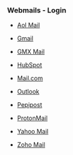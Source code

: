 ### Webmails - Login

- [Aol Mail](https://login.aol.com/?done=https%3A%2F%2Fapi.login.aol.com%2Foauth2%2Frequest_auth%3Fclient_id%3Ddj0yJmk9VlN3cDhpNm1Id0szJmQ9WVdrOVdtRm1aMVU1Tm1zbWNHbzlNQS0tJnM9Y29uc3VtZXJzZWNyZXQmeD1mYQ--%26redirect_uri%3Dhttps%253A%252F%252Foidc.mail.aol.com%252Fcallback%26response_type%3Dcode%26scope%3Dmail-r%2520ycal-w%2520openid%2520openid2%2520mail-w%2520mail-x%2520sdps-r%2520msgr-w%26src%3Dmail%26language%3Den-US%26state%3DeyJhbGciOiJSUzI1NiIsImtpZCI6IjZmZjk0Y2RhZDExZTdjM2FjMDhkYzllYzNjNDQ4NDRiODdlMzY0ZjcifQ.eyJyZWRpcmVjdFVyaSI6Imh0dHBzOi8vbWFpbC5hb2wuY29tL19jcXIvbG9naW5TdWNjZXNzPyZzaXRlU3RhdGU9dXYlM0FBT0wlM0JydCUzQVNURCUzQmF0JTNBU05TJTNCbGMlM0Flbl9VUyUzQmxkJTNBbWFpbC5hb2wuY29tJTNCc250JTNBU2NyZWVuTmFtZSUzQnNpZCUzQTkxYzZhZDA0LWFkZWEtNGMyZi04NjY3LTg4M2U3Y2YwMzUwMiUzQnFwJTNBJTNCJmxhbmc9ZW4mbG9jYWxlPVVTIn0.DhqHn6LmtlN5QmYIP8JCdy4TFfHKcTyys5IFnvcaX-rVA7I9nYw0wFOKKwNi86wC3kCmZ73k_IzgWsi5Dc7M74ey5PIz0he-ZzvDps5qe46kM8oxGnJ_U9_qGjOPMrg1ZxyTmC43YcOwDhF-3kvW8WdK2beNCYV6MjyPwq3JIfE%26nonce%3DrpnawT8EzGzRrzcjHd52hu6H6vKeajX0&src=mail&crumb=uSda.DoMQu9&redirect_uri=https%3A%2F%2Foidc.mail.aol.com%2Fcallback&lang=en-US&client_id=dj0yJmk9VlN3cDhpNm1Id0szJmQ9WVdrOVdtRm1aMVU1Tm1zbWNHbzlNQS0tJnM9Y29uc3VtZXJzZWNyZXQmeD1mYQ--&language=en-US)

- [Gmail](https://accounts.google.com/signin/v2/challenge/pwd?continue=https%3A%2F%2Fmail.google.com%2Fmail&sacu=1&passive=1209600&hl=en&acui=0&rrsp=1&flowName=GlifWebSignIn&flowEntry=ServiceLogin&cid=1&navigationDirection=forward&TL=AM3QAYYSx34BqmmeJOiXgSjEDY7EgodhAAv7YXB-oR61t53kM-AOfwceIUJ6PU1j)

- [GMX Mail](https://www.gmx.com/#.1730814-messagebar-login1-1)

- [HubSpot](https://app.hubspot.com/login?loginRedirectUrl=https%3A%2F%2Fapp.hubspot.com%2Fsignup%2Fmarketing%2Fstep%2Fuser-info%3F__cf_chl_jschl_tk__%3Daf911cd31c18c0ed8e5479b2d70c0e3f8d4c37e9-1597629798-0-ASOvxyZXMQAlN7T4vnqBqYV3XgQgl6cd5JYgwvmDCMF4zZ8QYw2PsVacuMBuBlp5ZgCLqOsCT8Y7jy3F_BNu-foaIlnYRf-y3DBOoJ8hSYFoNO9hKr57jeaGzrsHI4nXhVx4TyjMxEmXaWn22FHLjCpBrzWnvsdQF2tchw-r1bq3KU6LrEhq9F6OFtG55H2u3t08gIEg3eQEVb5bLJJBV0dR4dqAGZLHd4stvpfEFT6nmspYz7fhqyLcHcNz61DBialUNEqbPjWuSdNhygI1hi8t5raJEdp7jnW8FePdDH8_hQ0d6v_OBv-mk1PnP6GCeCOPWSF07zEjOAdy6IRZF894FcaEwjl7n-mw3IpmdTxAPOCypd5gdS6FQPc-CSKnXWs7Lm9ovYBpuxxhD3-uqVRinY2xSrSOdjdFkEd26irAvy6K6_xsAxk9tZRIDMNZqgDcUeXVzSFYSjmEJ4XLmTP_fjgn6-IocLvKA_ItOFSWu4frFTsndI2CbmD9zaTSnxCfIXFw74-8RaEEdN15IR5z0Ncyve6gOecjNpZhldKxlCPlp0_fSuvQnasmONdBeugwrwd15qR46JQm_liSNMgU1WbSWSmNTBLGGD02spKB6NtNw4u1dosY6VeFrwqwk2q06JAMBJ0b7IDAfWe_xo9aNgTBWgNUNHV1xtyxGFbIvPxZJigjLE_2mIWmL-EOUAmg2Ke_HEV5COplmOlsRY0qi9rD0oNdy-am5rHFRUnOLMksQfkGrkroZmVNTmSqvNQO6p9nx9L49acH2gLjJrk%26campaignid%3D32479%26hubs_signup-cta%3Dcta--large%26hubs_signup-url%3Dwww.hubspot.com%252Fmarketing%252Ffree%252Fam-free-email%26intent%3DmarketingFreeEmail%26mbsy%3DvNwTg%26mbsy_exp%3DSun%252C%2B15%2BNov%2B2020%2B02%253A02%253A22%2BGMT%26mbsy_source%3D88acf5b1-e10c-456b-a4c5-7ea85441a847%26opt_sidebar%3Dmarketing-free%26skip_setup%3Dtrue%26utm_id%3Dam46997711%26utm_medium%3Dam)

- [Mail.com](https://www.mail.com/premiumlogin/#.7518-header-login1-1)

- [Outlook](https://login.live.com/login.srf?wa=wsignin1.0&rpsnv=13&ct=1597437047&rver=7.3.6960.0&wp=SA_20MIN&wreply=https%3A%2F%2Faccount.live.com%2Fproofs%2FManage%2Fbasic%3Fmkt%3Den-us%26uaid%3D438a58d6c5df4e16afe9f93574e92344%26lc%3D1033&lc=1033&id=38936&mkt=en-US&uaid=438a58d6c5df4e16afe9f93574e92344)

- [Pepipost](https://app.pepipost.com/)

- [ProtonMail](https://mail.protonmail.com/login)

- [Yahoo Mail](https://login.yahoo.com/?.lang=en-US&src=homepage&.done=https%3A%2F%2Fwww.yahoo.com%2F%3Fpspid%3D2023538075%26activity%3Dybar-signin)

- [Zoho Mail](https://accounts.zoho.com/signin?servicename=VirtualOffice&signupurl=https://www.zoho.com/mail/zohomail-pricing.html&serviceurl=https://mail.zoho.com)
